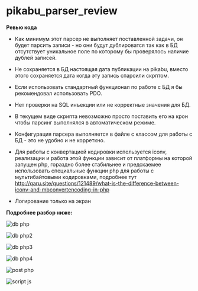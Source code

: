 # pikabu_parser_review

**Ревью кода**
* Как минимум этот парсер не выполняет поставленной задачи, он будет парсить записи - но они будут дублироватся так как в БД отсутствует уникальное поле по которому бы проверялось наличие дублей записей.

* Не сохраняется в БД настоящая дата публикации на pikabu, вместо этого сохраняется дата когда эту запись спарсили скрптом.

* Если использовать стандартный функционал по работе с БД я бы рекомендовал использовать PDO.

* Нет проверки на SQL инъекции или не корректные значения для БД.

* В текущем виде скрипта невозможно просто поставить его на крон чтобы парсинг выполнялся в автоматическом режиме.
* Конфигурация парсера выполняется в файле с классом для работы с БД - это не удобно и не корреткно.
* Для работы с конвертацией кодировки используется iconv, реализации и работа этой функции зависит от платформы на которой запущен php, 
гораздно более стабильнее и предскаемее использовать специальные функции php для работы с мультибайтовыми кодировками, подробнее тут http://qaru.site/questions/121489/what-is-the-difference-between-iconv-and-mbconvertencoding-in-php
* Логирование только на экран


**Подробнее разбор ниже:**

![db php](https://user-images.githubusercontent.com/3649440/45567165-aedf2c00-b861-11e8-95d0-27dab91892d3.png)

![db php2](https://user-images.githubusercontent.com/3649440/45567192-c28a9280-b861-11e8-80bc-e284f4e7879e.png)

![db php3](https://user-images.githubusercontent.com/3649440/45567210-ccac9100-b861-11e8-84af-062cf841ab8d.png)

![db php4](https://user-images.githubusercontent.com/3649440/45567222-d3d39f00-b861-11e8-9e6a-c256d1c6f329.png)

![post php](https://user-images.githubusercontent.com/3649440/45567233-ddf59d80-b861-11e8-8918-3ac14645f879.png)

![script js](https://user-images.githubusercontent.com/3649440/45567247-e64dd880-b861-11e8-9afa-e5208705201f.png)

